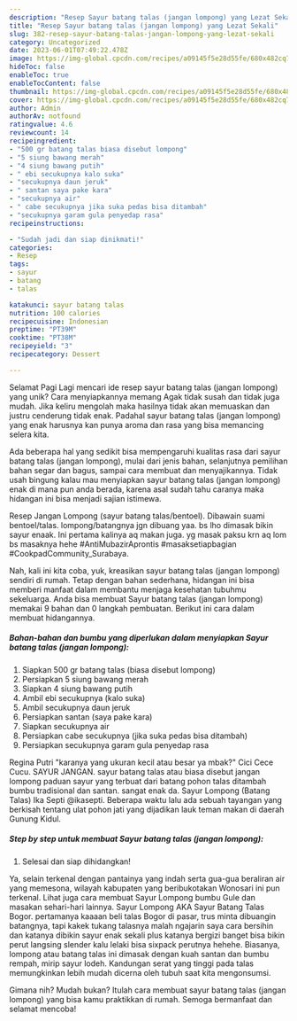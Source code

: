```yaml
---
description: "Resep Sayur batang talas (jangan lompong) yang Lezat Sekali"
title: "Resep Sayur batang talas (jangan lompong) yang Lezat Sekali"
slug: 382-resep-sayur-batang-talas-jangan-lompong-yang-lezat-sekali
category: Uncategorized
date: 2023-06-01T07:49:22.478Z
image: https://img-global.cpcdn.com/recipes/a09145f5e28d55fe/680x482cq70/sayur-batang-talas-jangan-lompong-foto-resep-utama.jpg
hideToc: false
enableToc: true
enableTocContent: false
thumbnail: https://img-global.cpcdn.com/recipes/a09145f5e28d55fe/680x482cq70/sayur-batang-talas-jangan-lompong-foto-resep-utama.jpg
cover: https://img-global.cpcdn.com/recipes/a09145f5e28d55fe/680x482cq70/sayur-batang-talas-jangan-lompong-foto-resep-utama.jpg
author: Admin
authorAv: notfound
ratingvalue: 4.6
reviewcount: 14
recipeingredient:
- "500 gr batang talas biasa disebut lompong"
- "5 siung bawang merah"
- "4 siung bawang putih"
- " ebi secukupnya kalo suka"
- "secukupnya daun jeruk"
- " santan saya pake kara"
- "secukupnya air"
- " cabe secukupnya jika suka pedas bisa ditambah"
- "secukupnya garam gula penyedap rasa"
recipeinstructions:

- "Sudah jadi dan siap dinikmati!"
categories:
- Resep
tags:
- sayur
- batang
- talas

katakunci: sayur batang talas 
nutrition: 100 calories
recipecuisine: Indonesian
preptime: "PT39M"
cooktime: "PT38M"
recipeyield: "3"
recipecategory: Dessert

---
```



Selamat Pagi Lagi mencari ide resep sayur batang talas (jangan lompong) yang unik? Cara menyiapkannya memang Agak tidak susah dan tidak juga mudah. Jika keliru mengolah maka hasilnya tidak akan memuaskan dan justru cenderung tidak enak. Padahal sayur batang talas (jangan lompong) yang enak harusnya kan punya aroma dan rasa yang bisa memancing selera kita.


Ada beberapa hal yang sedikit bisa mempengaruhi kualitas rasa dari sayur batang talas (jangan lompong), mulai dari jenis bahan, selanjutnya pemilihan bahan segar dan bagus, sampai cara membuat dan menyajikannya. Tidak usah bingung kalau mau menyiapkan sayur batang talas (jangan lompong) enak di mana pun anda berada, karena asal sudah tahu caranya maka hidangan ini bisa menjadi sajian istimewa.

Resep Jangan Lompong (sayur batang talas/bentoel). Dibawain suami bentoel/talas. lompong/batangnya jgn dibuang yaa. bs lho dimasak bikin sayur enaak. Ini pertama kalinya aq makan juga. yg masak paksu krn aq lom bs masaknya hehe #AntiMubazirAprontis #masaksetiapbagian #CookpadCommunity_Surabaya.


Nah, kali ini kita coba, yuk, kreasikan sayur batang talas (jangan lompong) sendiri di rumah. Tetap dengan bahan sederhana, hidangan ini bisa memberi manfaat dalam membantu menjaga kesehatan tubuhmu sekeluarga. Anda bisa membuat Sayur batang talas (jangan lompong) memakai 9 bahan dan 0 langkah pembuatan. Berikut ini cara dalam membuat hidangannya.

<!--inarticleads1-->

##### Bahan-bahan dan bumbu yang diperlukan dalam menyiapkan Sayur batang talas (jangan lompong):

1. Siapkan 500 gr batang talas (biasa disebut lompong)
1. Persiapkan 5 siung bawang merah
1. Siapkan 4 siung bawang putih
1. Ambil  ebi secukupnya (kalo suka)
1. Ambil secukupnya daun jeruk
1. Persiapkan  santan (saya pake kara)
1. Siapkan secukupnya air
1. Persiapkan  cabe secukupnya (jika suka pedas bisa ditambah)
1. Persiapkan secukupnya garam gula penyedap rasa


Regina Putri &#34;karanya yang ukuran kecil atau besar ya mbak?&#34; Cici Cece Cucu. SAYUR JANGAN. sayur batang talas atau biasa disebut jangan lompong paduan sayur yang terbuat dari batang pohon talas ditambah bumbu tradisional dan santan. sangat enak da. Sayur Lompong (Batang Talas) Ika Septi @ikasepti. Beberapa waktu lalu ada sebuah tayangan yang berkisah tentang ulat pohon jati yang dijadikan lauk teman makan di daerah Gunung Kidul. 

<!--inarticleads2-->

##### Step by step untuk membuat Sayur batang talas (jangan lompong):


1. Selesai dan siap dihidangkan!

Ya, selain terkenal dengan pantainya yang indah serta gua-gua beraliran air yang memesona, wilayah kabupaten yang beribukotakan Wonosari ini pun terkenal. Lihat juga cara membuat Sayur Lompong bumbu Gule dan masakan sehari-hari lainnya. Sayur Lompong AKA Sayur Batang Talas Bogor. pertamanya kaaaan beli talas Bogor di pasar, trus minta dibuangin batangnya, tapi kakek tukang talasnya malah ngajarin saya cara bersihin dan katanya dibikin sayur enak sekali plus katanya bergizi banget bisa bikin perut langsing slender kalu lelaki bisa sixpack perutnya hehehe. Biasanya, lompong atau batang talas ini dimasak dengan kuah santan dan bumbu rempah, mirip sayur lodeh. Kandungan serat yang tinggi pada talas memungkinkan lebih mudah dicerna oleh tubuh saat kita mengonsumsi. 

Gimana nih? Mudah bukan? Itulah cara membuat sayur batang talas (jangan lompong) yang bisa kamu praktikkan di rumah. Semoga bermanfaat dan selamat mencoba!
